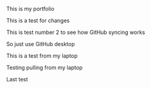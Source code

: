 This is my portfolio

This is a test for changes

This is test number 2 to see how GitHub syncing works

So just use GitHub desktop

This is a test from my laptop

Testing pulling from my laptop

Last test
